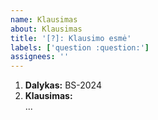 ```yaml
---
name: Klausimas
about: Klausimas
title: '[?]: Klausimo esmė'
labels: ['question :question:']
assignees: ''
---
```


<!-- Pavadinime po `[?]: ` įrašykite klausimo esmę  -->


<!--
  Laukelyje „Dalykas“ įrašyti trumpąjį dalyko pavadinimą:
     - BS-2024, jei jūsų klausomas kursas yra „Biostatistika“;
     - R-2024,  jei jūsų klausomas kursas yra „Įvadas į duomenų analizę programa R (R-2024)“ 
-->

1. **Dalykas:** BS-2024
2. **Klausimas:**  
... 
<!-- Vietoje daugtaškio (...) įrašykite klausimą -->


